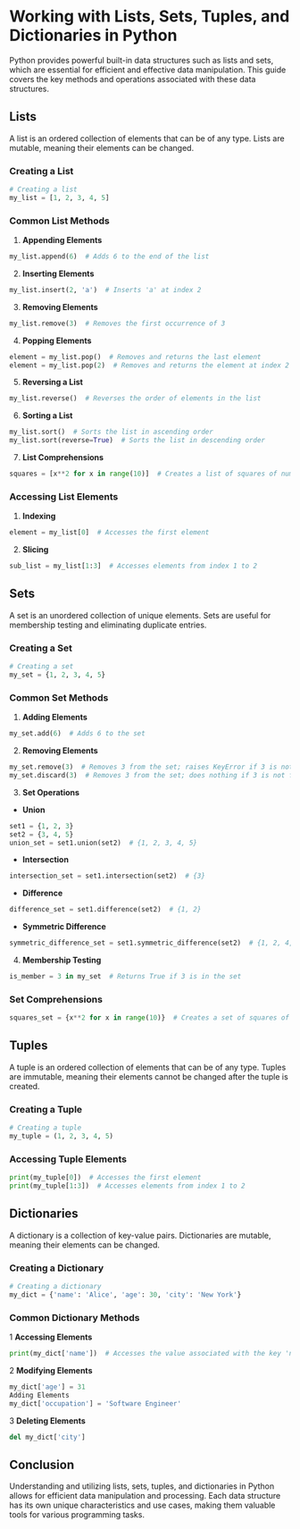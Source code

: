 # Working with Lists, Sets, Tuples, and Dictionaries in Python

Python provides powerful built-in data structures such as lists and sets, which are essential for efficient and effective data manipulation. This guide covers the key methods and operations associated with these data structures.

## Lists

A list is an ordered collection of elements that can be of any type. Lists are mutable, meaning their elements can be changed.

### Creating a List
```python
# Creating a list
my_list = [1, 2, 3, 4, 5]
```
### Common List Methods

1. **Appending Elements**
```python
my_list.append(6)  # Adds 6 to the end of the list
```
2. **Inserting Elements**
```python
my_list.insert(2, 'a')  # Inserts 'a' at index 2
```
3. **Removing Elements**
```python
my_list.remove(3)  # Removes the first occurrence of 3
```
4. **Popping Elements**
```python
element = my_list.pop()  # Removes and returns the last element
element = my_list.pop(2)  # Removes and returns the element at index 2
```
5. **Reversing a List**
```python
my_list.reverse()  # Reverses the order of elements in the list
```
6. **Sorting a List**
```python
my_list.sort()  # Sorts the list in ascending order
my_list.sort(reverse=True)  # Sorts the list in descending order
```
7. **List Comprehensions**
```python
squares = [x**2 for x in range(10)]  # Creates a list of squares of numbers from 0 to 9
```
### Accessing List Elements

1. **Indexing**
```python
element = my_list[0]  # Accesses the first element
```
2. **Slicing**
```python
sub_list = my_list[1:3]  # Accesses elements from index 1 to 2
```
## Sets

A set is an unordered collection of unique elements. Sets are useful for membership testing and eliminating duplicate entries.

### Creating a Set
```python
# Creating a set
my_set = {1, 2, 3, 4, 5}
```
### Common Set Methods

1. **Adding Elements**
```python
my_set.add(6)  # Adds 6 to the set
```
2. **Removing Elements**
```python
my_set.remove(3)  # Removes 3 from the set; raises KeyError if 3 is not found
my_set.discard(3)  # Removes 3 from the set; does nothing if 3 is not found
```
3. **Set Operations**

- **Union**
```python
set1 = {1, 2, 3}
set2 = {3, 4, 5}
union_set = set1.union(set2)  # {1, 2, 3, 4, 5}
```
- **Intersection**
```python
intersection_set = set1.intersection(set2)  # {3}
```
- **Difference**
```python
difference_set = set1.difference(set2)  # {1, 2}
```
- **Symmetric Difference**
```python
symmetric_difference_set = set1.symmetric_difference(set2)  # {1, 2, 4, 5}
```
4. **Membership Testing**
```python
is_member = 3 in my_set  # Returns True if 3 is in the set
```
### Set Comprehensions
```python
squares_set = {x**2 for x in range(10)}  # Creates a set of squares of numbers from 0 to 9
```
## Tuples
A tuple is an ordered collection of elements that can be of any type. Tuples are immutable, meaning their elements cannot be changed after the tuple is created.

###  Creating a Tuple
```python
# Creating a tuple
my_tuple = (1, 2, 3, 4, 5)
```
### Accessing Tuple Elements
```python
print(my_tuple[0])  # Accesses the first element
print(my_tuple[1:3])  # Accesses elements from index 1 to 2
```
## Dictionaries
A dictionary is a collection of key-value pairs. Dictionaries are mutable, meaning their elements can be changed.

### Creating a Dictionary
```python
# Creating a dictionary
my_dict = {'name': 'Alice', 'age': 30, 'city': 'New York'}
```
### Common Dictionary Methods
1 **Accessing Elements**
```python
print(my_dict['name'])  # Accesses the value associated with the key 'name'
```
2 **Modifying Elements**
```python
my_dict['age'] = 31
Adding Elements
my_dict['occupation'] = 'Software Engineer'
```
3 **Deleting Elements**
```python
del my_dict['city']
```
## Conclusion
Understanding and utilizing lists, sets, tuples, and dictionaries in Python allows for efficient data manipulation and processing. Each data structure has its own unique characteristics and use cases, making them valuable tools for various programming tasks.
